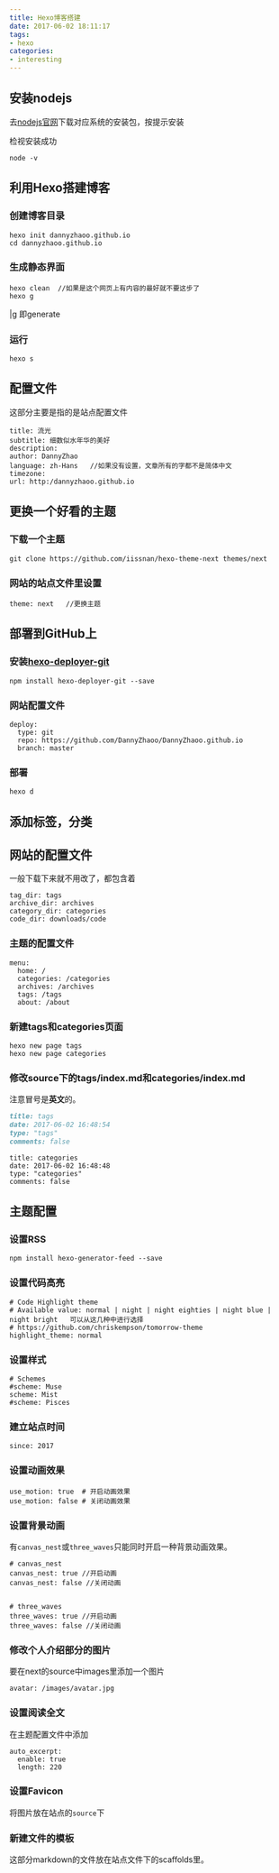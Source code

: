 ```yaml
---
title: Hexo博客搭建
date: 2017-06-02 18:11:17
tags: 
- hexo
categories: 
- interesting
---
```


## 安装nodejs

去[nodejs官网](https://nodejs.org/en/download/)下载对应系统的安装包，按提示安装

检视安装成功

```shell
node -v	
```

## 利用Hexo搭建博客

### 创建博客目录

```shell
hexo init dannyzhaoo.github.io
cd dannyzhaoo.github.io
```

### 生成静态界面

``` shell
hexo clean  //如果是这个网页上有内容的最好就不要这步了
hexo g
```

|g 即generate

### 运行

```shell
hexo s
```

## 配置文件

这部分主要是指的是站点配置文件

```
title: 流光
subtitle: 细数似水年华的美好
description:
author: DannyZhao
language: zh-Hans   //如果没有设置，文章所有的字都不是简体中文
timezone:
url: http:/dannyzhaoo.github.io
```

## 更换一个好看的主题

### 下载一个主题

```she
git clone https://github.com/iissnan/hexo-theme-next themes/next
```

### 网站的站点文件里设置

```
theme: next   //更换主题
```

## 部署到GitHub上

### 安装[hexo-deployer-git](https://github.com/hexojs/hexo-deployer-git)

```shell
npm install hexo-deployer-git --save
```

### 网站配置文件

```
deploy:
  type: git
  repo: https://github.com/DannyZhaoo/DannyZhaoo.github.io
  branch: master
```

### 部署

```shell
hexo d
```

## 添加标签，分类

## 网站的配置文件

一般下载下来就不用改了，都包含着

```
tag_dir: tags
archive_dir: archives
category_dir: categories
code_dir: downloads/code
```

### 主题的配置文件

```
menu:
  home: /
  categories: /categories
  archives: /archives
  tags: /tags
  about: /about
```

### 新建tags和categories页面

```
hexo new page tags
hexo new page categories
```

### 修改source下的tags/index.md和categories/index.md

注意冒号是**英文**的。

```markdown
title: tags
date: 2017-06-02 16:48:54
type: "tags"
comments: false
```

```
title: categories
date: 2017-06-02 16:48:48
type: "categories"
comments: false

```

## 主题配置

### 设置RSS

```shell
npm install hexo-generator-feed --save
```

### 设置代码高亮

```
# Code Highlight theme
# Available value: normal | night | night eighties | night blue | night bright   可以从这几种中进行选择
# https://github.com/chriskempson/tomorrow-theme
highlight_theme: normal
```

### 设置样式

```
# Schemes
#scheme: Muse
scheme: Mist
#scheme: Pisces
```

### 建立站点时间

```
since: 2017
```

### 设置动画效果

```
use_motion: true  # 开启动画效果
use_motion: false # 关闭动画效果
```

### 设置背景动画

有`canvas_nest`或`three_waves`只能同时开启一种背景动画效果。

```
# canvas_nest
canvas_nest: true //开启动画
canvas_nest: false //关闭动画


# three_waves
three_waves: true //开启动画
three_waves: false //关闭动画
```

### 修改个人介绍部分的图片

要在next的source中images里添加一个图片

```
avatar: /images/avatar.jpg
```

### 设置阅读全文

在主题配置文件中添加

```
auto_excerpt:
  enable: true
  length: 220
```

### 设置Favicon

将图片放在站点的`source`下

### 新建文件的模板

这部分markdown的文件放在站点文件下的scaffolds里。